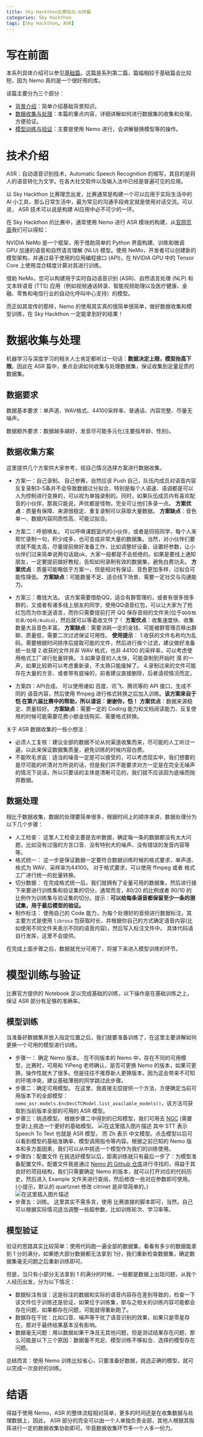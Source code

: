 ```yaml
---
title: Sky Hackthon比赛指北-ASR篇
categories: Sky Hackthon
tags: [Sky Hackthon, ASR]
---
```

# 写在前面
本系列具体介绍可以参见[基础篇](https://blog.csdn.net/qq_36630208/article/details/128104922)。这篇是系列第二篇，篇幅相较于基础篇会比较短，因为 Nemo 真的是一个很好用的库。

该篇主要分为三个部分：
 - [背景介绍](#intro)：简单介绍基础背景知识。
 - [数据收集与处理](#data)：本篇的重点内容，详细讲解如何进行数据集的收集和处理，方便验证。
 - [模型训练与验证](#model)：主要是使用 Nemo 进行，会讲解替换模型等的操作。

<a id="intro"></a>
# 技术介绍
ASR：自动语音识别技术，Automatic Speech Recognition 的缩写，其目的是将人的语音转化为文字。在各大社交软件以及输入法中已经是普遍可见的应用。

以 Sky Hackthon 比赛理念出发，比赛通常是构建一个可以应用于实际生活中的 AI 小工具，那么日常生活中，最为常见的沟通手段肯定就是使用对话交流。可以说， ASR 技术可以说是构建 AI应用中必不可少的一环。

在 Sky Hackthon 的比赛中，通常使用 Nemo 进行 ASR 模块的构建，从[官网页面](https://developer.nvidia.cn/zh-cn/nvidia-nemo)我们可以得知：

NVIDIA NeMo 是一个框架，用于借助简单的 Python 界面构建、训练和微调 GPU 加速的语音和自然语言理解 (NLU) 模型。使用 NeMo，开发者可以创建新的模型架构，并通过易于使用的应用编程接口 (API)，在 NVIDIA GPU 中的 Tensor Core 上使用混合精度计算对其进行训练。

借助 NeMo，您可以构建用于实时自动语音识别 (ASR)、自然语言处理 (NLP) 和文本转语音 (TTS) 应用（例如视频通话转录、智能视频助理以及医疗健康、金融、零售和电信行业的自动化呼叫中心支持）的模型。

而正如其宣传的那样，Nemo 的使用其实真的很简单很简单，做好数据收集和模型训练，在 Sky Hackthon 一定能拿到好的结果！
 
<a id="data"></a>
# 数据收集与处理
机器学习与深度学习的相关人士肯定都听过一句话：**数据决定上限，模型抬高下限**。因此在 ASR 篇中，重点会讲如何收集与处理数据集，保证收集到足量足质的数据集。

## 数据要求
数据基本要求：单声道、WAV格式、44100采样率、普通话、内容完整、尽量无噪声。

数据额外要求：数据越多越好、发音尽可能多元化(主要指年龄、性别)。

## 数据收集方案
这里提供几个方案供大家参考，视自己情况选择方案进行数据收集。

 - 方案一：自己录制。
自己参赛，自然应该 Push 自己，队伍内成员对语音内容反复录制3-5条并不会导致数据过分拟合，特别是每个人语速、语调都是可以人为控制进行变换的，可以视为单独录制的。同时，如果队伍成员内有喜欢配音的小伙伴，那我只能说，声优都是怪物，完全可让他们多录一点。
**方案优点**：质量有保障、来源很稳定、重复录制可以获取大量数据。
**方案缺点**：音色单一、数据内容同质性高、可能过拟合。

- 方案二：呼朋唤友。
可以呼唤课题室内的小伙伴，或者是同班同学，每个人来帮忙录制一句，积少成多，也可变成非常大量的数据集。当然，对小伙伴们要求就不能太高，尽量提前做好准备工作，比如调整好设备，设置好参数，让小伙伴们过来简单说两句话就ok，大家一般都是不会拒绝的。如果是要线上通知朋友，一定要提前做好教程，告知如何录制有效的数据集，避免白费功夫。
**方案优点**：质量可能略低于方案一，但是相对有保证、音色更加多样，过拟合可能性降低。
**方案缺点**：可能数量不足、适合线下场景、需要一定社交与沟通能力。

 - 方案三：撒钱大法。
该方案需要借助QQ，适合有群管理的，或者有很多很多群的，又或者有诸多线上朋友的同学，使用QQ语音红包，可以让大家为了抢红包而为你发送语言，而你只需要提前打开 QQ 保存音频的文件夹(位于`QQ存档目录/QQ号/Audio`)，然后就可以等着收文件了！
**方案优点**：收集速度快、收集数量大且音色丰富。
**方案缺点**：需要消耗一定的金钱、可能被群管理员移出群聊、质量低，需要二次过滤保证可用性。
**使用提示**：
1.收获的文件名称均为乱码，需要根据时间排序后提取可能的文件，然后进行挨个过滤，建议做好准备统一处理
2.收获的文件并非 WAV 格式，也非 44100 的采样率，可以考虑使用格式工厂进行批量转换。
3.如果录音的人太快，可能录制到开始时 滴 的一声，如果比较熟可以考虑重新录，不太熟只能废掉了。
4.录制过来的文件可能存在大量的方言、或者带有底噪的，前者建议直接删除，后者请视情况而定。
 
 - 方案四：API合成。
可以使用诸如 百度、讯飞、腾讯等的 API 接口，生成不同的 语音内容，然后使用 ffmpeg 进行格式转换之后加入训练。**该方案来自于 恺 在第六届比赛中的帮助，所以请说：谢谢你，恺！**
**方案优点**：数据来源稳定、质量较好。
**方案缺点**：需要一定的 Coding 能力和文档阅读能力、反复使用的时候可能需要花费小额金钱购买、需要格式转换。


关于 ASR 数据收集的一些小想法：
 - 必须人工复核：建议全部的数据不论从何渠道收集而来，尽可能的人工听过一遍，以此来保证数据集质量，避免训练的时候内容白费。
 - 不能吹毛求疵：适当的噪音一定是可以接受的，可以考虑现实中，我们想要的是尽可能的听清对方所说的话，但是我们并不能要求对方一定是在完全无噪声的情况下说话，所以只要话的主体是清晰可见的，我们就不应该因为底噪而抛弃数据。
## 数据处理
相比于数据收集，数据的处理要简单很多，根据时间上的顺序来讲，数据处理分为以下几个步骤：
 - 人工检查：
这里人工检查主要是去听数据，确定每一条的数据都没有太大问题，比如没有过强的方言口音、没有特别大的噪声、没有错误的发音内容等等。
 - 格式统一：
这一步是保证数据一定要符合数据训练时候的格式要求，单声道、格式为 WAV、采样率为44100。 对于格式要求，可以使用 ffmpeg 或者 格式工厂进行统一的批量转换。
 - 切分数据：
在完成格式统一后，我们就拥有了全量可用的数据集，然后进行接下来要进行训练集和验证集的切分，通常而言，80/20 的比例或者 90/10 的比例作为训练集与验证集的切分。提示：**可以给每条语音都保留至少一条的测试集，用于最后模型的验证。**
 - 制作标注：
 使用自己的 Code 能力，为每个处理好的音频进行数据标注，其主要方式是使用 `librosa` 包获取时长，并根据你自己的方式确定语音内容(比如使用不同文件夹表示不同的语音内容)，然后写入标注文件中。
 具体代码请自行发挥，这里不会提供。
 
 在完成上面步骤之后，数据就充分可用了，将接下来进入模型训练的环节。

 <a id="model"></a>
# 模型训练与验证
比赛官方提供的 Notebook 足以完成基础的训练，以下操作是在基础训练之上，保证 ASR 部分有足够的准确率。
## 模型训练
当准备好数据集并放入指定位置之后，我们就要准备训练了，在这里主要讲解如何更换一个可用的模型进行训练。
- 步骤一： 确定 Nemo 版本。
在不同版本的 Nemo 中，存在不同的可用模型，比赛时，可用和 YiPeng 老师确认，是否可更换 Nemo 的版本，如果可更换，操作性就大了很多。但是往往不推荐新人更换版本，因为这会带来不可知的环境冲突，建议基础薄弱的同学跳过此步骤。
 - 步骤二：确定可用模型。
在这里，我直接无偿提供一个方法，方便确定当前可用版本下的全部模型： `nemo_asr.models.EncDecCTCModel.list_available_models()`，该方法可获取到当前版本全部的可用的 ASR 模型。
 - 步骤三：挑选模型。
 根据步骤二中得到的已知模型，我们可用去 [NGC](https://catalog.ngc.nvidia.com/) (需要登录)上挑选一个更好的基础模型。
![在这里插入图片描述](https://img-blog.csdnimg.cn/bc55aef57a3a484b9424cdf9a12f6181.png)
其中 STT 表示 Speech To Text 也就是 ASR 模型， 而 Zh 表示 中文模型。点击模型以后可以看到模型的基础准确率、模型调用指令等内容。根据之前已知的 Nemo 版本和多方面因素，我们可以从中挑选一个模型作为我们的训练使用。
 - 步骤四：配置文件
 在挑选好模型以后，距离训练就只有最后一步了：为模型准备配置文件。配置文件我是通过 [Nemo 的 Github 仓库](https://github.com/NVIDIA/NeMo)进行寻找的，得益于其良好的项目结构，我们只需要确定 Nemo 的版本，就可以打开对应的代码历史，然后进入 Example 文件夹进行查阅，然后修改一些对应参数即可使用。(小提示，默认的 quartznet 修改 citrinet 是非常简单的。)
 ![在这里插入图片描述](https://img-blog.csdnimg.cn/c4262c71515541aeb1dcfcc67a432fcf.png)
 - 步骤五：训练。 这里其实不需多言，使用 比赛直接的脚本即可，当然，自己可以根据实际情况适当调整一些超参数，比如训练轮次、学习率等。 
## 模型验证
验证的思路其实比较简单：使用代码跑一遍全部的数据集，看看有多少的数据能拿到 1 分的满分，如果绝大部分数据都无法拿到 1分，我们重新检查数据集，确定数据集毫无问题之后重新训练即可。

但是，当只有小部分无法拿到 1 的满分的时候，一般都是数据上出现问题，从我个人经历出发，分为以下情况：
 - 数据标注有误：这是标注的数据和实际的语音内容存在差别导致的，检查一下该文件位于训练还是验证，如果位于训练集，那与之相关的训练内容可能都会存在问题，如果都存在问题，可能就得重新跑了。
 - 数据存在干扰：比如口音、噪声等干扰了语音识别的效果，如果只是零星存在，那对于最终结果基本没有影响。
 - 数据毫无问题：用以数据如果干净且无其他问题，但是测试结果存在问题，那么可能是以下三个原因：数据量不充足、模型训练不够拟合、选择的模型存在问题。

总结而言：使用 Nemo 训练比较省心，只要准备好数据，挑选正确的模型，就可以完成一次良好的训练。



# 结语
得益于使用 Nemo，ASR 的整体流程相对简单，更多的时间还是在收集数据与处理数据上，因此， ASR 部分的完全可以由一个人单独负责全部，其他人根据其指挥进行一定的数据收集协助即可。毕竟数据收集环节多一个人多一份力。